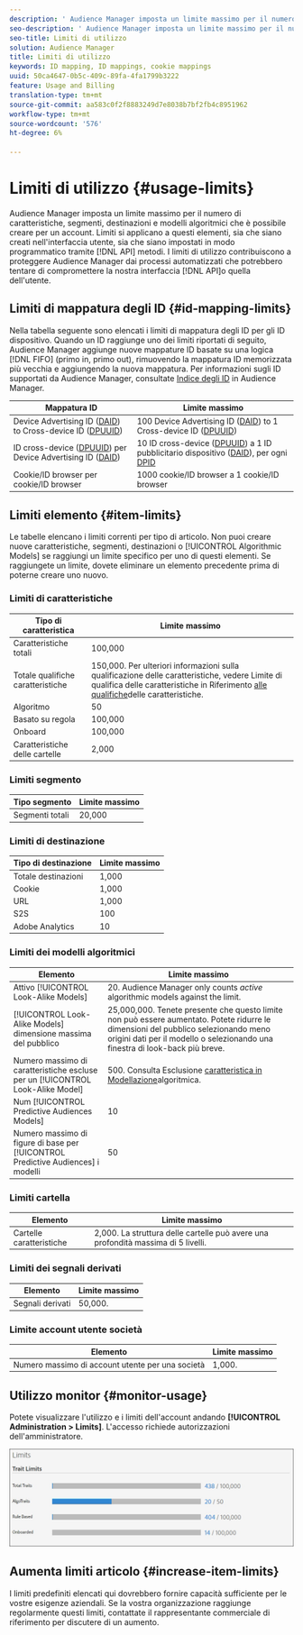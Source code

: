 ```yaml
---
description: ' Audience Manager imposta un limite massimo per il numero di caratteristiche, segmenti, destinazioni e modelli algoritmici che è possibile creare per un account. Limiti si applicano a questi elementi, sia che siano creati nell''interfaccia utente, sia che siano stati impostati in modo programmatico tramite i metodi API. I limiti di utilizzo contribuiscono a proteggere  Audience Manager dai processi automatizzati che potrebbero tentare di compromettere le nostre API o interfaccia utente.'
seo-description: ' Audience Manager imposta un limite massimo per il numero di caratteristiche, segmenti, destinazioni e modelli algoritmici che è possibile creare per un account. Limiti si applicano a questi elementi, sia che siano creati nell''interfaccia utente, sia che siano stati impostati in modo programmatico tramite i metodi API. I limiti di utilizzo contribuiscono a proteggere  Audience Manager dai processi automatizzati che potrebbero tentare di compromettere le nostre API o interfaccia utente.'
seo-title: Limiti di utilizzo
solution: Audience Manager
title: Limiti di utilizzo
keywords: ID mapping, ID mappings, cookie mappings
uuid: 50ca4647-0b5c-409c-89fa-4fa1799b3222
feature: Usage and Billing
translation-type: tm+mt
source-git-commit: aa583c0f2f8883249d7e8038b7bf2fb4c8951962
workflow-type: tm+mt
source-wordcount: '576'
ht-degree: 6%

---
```



# Limiti di utilizzo {#usage-limits}

 Audience Manager imposta un limite massimo per il numero di caratteristiche, segmenti, destinazioni e modelli algoritmici che è possibile creare per un account. Limiti si applicano a questi elementi, sia che siano creati nell&#39;interfaccia utente, sia che siano impostati in modo programmatico tramite [!DNL API] metodi. I limiti di utilizzo contribuiscono a proteggere  Audience Manager dai processi automatizzati che potrebbero tentare di compromettere la nostra interfaccia [!DNL API]o quella dell&#39;utente.

## Limiti di mappatura degli ID {#id-mapping-limits}

Nella tabella seguente sono elencati i limiti di mappatura [](../../integration/sending-audience-data/batch-data-transfer-explained/id-sync-http.md) degli ID per gli ID dispositivo. Quando un ID raggiunge uno dei limiti riportati di seguito,  Audience Manager aggiunge nuove mappature ID basate su una logica [!DNL FIFO] (primo in, primo out), rimuovendo la mappatura ID memorizzata più vecchia e aggiungendo la nuova mappatura. Per informazioni sugli ID supportati da  Audience Manager, consultate [Indice degli ID](../../reference/ids-in-aam.md) in  Audience Manager.

| Mappatura ID | Limite massimo |
|-----------|-------------- |
| Device Advertising ID ([DAID](../../reference/ids-in-aam.md)) to Cross-device ID ([DPUUID](../../reference/ids-in-aam.md)) | 100 Device Advertising ID ([DAID](../../reference/ids-in-aam.md)) to 1 Cross-device ID ([DPUUID](../../reference/ids-in-aam.md)) |
| ID cross-device ([DPUUID](../../reference/ids-in-aam.md)) per Device Advertising ID ([DAID](../../reference/ids-in-aam.md)) | 10 ID cross-device ([DPUUID](../../reference/ids-in-aam.md)) a 1 ID pubblicitario dispositivo ([DAID](../../reference/ids-in-aam.md)), per ogni [DPID](../../reference/ids-in-aam.md) |
| Cookie/ID browser per cookie/ID browser | 1000 cookie/ID browser a 1 cookie/ID browser |

## Limiti elemento {#item-limits}

Le tabelle elencano i limiti correnti per tipo di articolo. Non puoi creare nuove caratteristiche, segmenti, destinazioni o [!UICONTROL Algorithmic Models] se raggiungi un limite specifico per uno di questi elementi. Se raggiungete un limite, dovete eliminare un elemento precedente prima di poterne creare uno nuovo.

### Limiti di caratteristiche

| Tipo di caratteristica | Limite massimo |
| -------------------------- | ------------------------------------- |
| Caratteristiche totali | 100,000 |
| Totale qualifiche caratteristiche | 150,000. Per ulteriori informazioni sulla qualificazione delle caratteristiche, vedere Limite di qualifica delle caratteristiche in Riferimento [alle qualifiche](/help/using/features/traits/trait-and-segment-qualification-reference.md#trait-qualification-limit)delle caratteristiche. |
| Algoritmo | 50 |
| Basato su regola | 100,000 |
| Onboard | 100,000 |
| Caratteristiche delle cartelle | 2,000 |

### Limiti segmento

| Tipo segmento | Limite massimo |
| -------------- | ------------- |
| Segmenti totali | 20,000 |

### Limiti di destinazione

| Tipo di destinazione | Limite massimo |
| ------------------ | ------------- |
| Totale destinazioni | 1,000 |
| Cookie | 1,000 |
| URL | 1,000 |
| S2S | 100 |
| Adobe Analytics | 10 |

### Limiti dei modelli algoritmici

| Elemento | Limite massimo |
| -------- | ----- |
| Attivo [!UICONTROL Look-Alike Models] | 20. Audience Manager only counts *active* algorithmic models against the limit. |
| [!UICONTROL Look-Alike Models] dimensione massima del pubblico | 25,000,000.  Tenete presente che questo limite non può essere aumentato. Potete ridurre le dimensioni del pubblico selezionando meno origini dati per il modello o selezionando una finestra di look-back più breve. |
| Numero massimo di caratteristiche escluse per un [!UICONTROL Look-Alike Model] | 500. Consulta Esclusione [caratteristica in Modellazione](/help/using/features/algorithmic-models/trait-exclusion-algo-models.md)algoritmica. |
| Num [!UICONTROL Predictive Audiences Models] | 10 |
| Numero massimo di figure di base per [!UICONTROL Predictive Audiences] i modelli | 50 |

### Limiti cartella

| Elemento | Limite massimo |
| ------------- | ------------------ |
| Cartelle caratteristiche | 2,000.  La struttura delle cartelle può avere una profondità massima di 5 livelli. |

### Limiti dei segnali derivati

| Elemento | Limite massimo |
| --------------- | ------------- |
| Segnali derivati | 50,000. |

### Limite account utente società

| Elemento | Limite massimo |
| ----------- | ------------- |
| Numero massimo di account utente per una società | 1,000. |

## Utilizzo monitor {#monitor-usage}

Potete visualizzare l&#39;utilizzo e i limiti dell&#39;account andando **[!UICONTROL Administration > Limits]**. L&#39;accesso richiede autorizzazioni dell&#39;amministratore.

![immagine con limiti di utilizzo](assets/usage-limits.png)

## Aumenta limiti articolo {#increase-item-limits}

I limiti predefiniti elencati qui dovrebbero fornire capacità sufficiente per le vostre esigenze aziendali. Se la vostra organizzazione raggiunge regolarmente questi limiti, contattate il rappresentante commerciale di riferimento per discutere di un aumento.